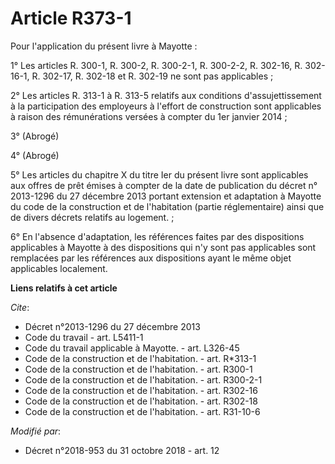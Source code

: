 # Article R373-1

Pour l'application du présent livre à Mayotte :

1° Les articles R. 300-1, R. 300-2, R. 300-2-1, R. 300-2-2, R. 302-16, R. 302-16-1, R. 302-17, R. 302-18 et R. 302-19 ne sont
pas applicables ;

2° Les articles R. 313-1 à R. 313-5 relatifs aux conditions d'assujettissement à la participation des employeurs à l'effort
de construction sont applicables à raison des rémunérations versées à compter du 1er janvier 2014 ;

3° (Abrogé)

4° (Abrogé)

5° Les articles du chapitre X du titre Ier du présent livre sont applicables aux offres de prêt émises à compter de la date
de publication du décret n° 2013-1296 du 27 décembre 2013 portant extension et adaptation à Mayotte du code de la
construction et de l'habitation (partie réglementaire) ainsi que de divers décrets relatifs au logement. ;

6° En l'absence d'adaptation, les références faites par des dispositions applicables à Mayotte à des dispositions qui n'y
sont pas applicables sont remplacées par les références aux dispositions ayant le même objet applicables localement.

**Liens relatifs à cet article**

_Cite_:

  - Décret n°2013-1296 du 27 décembre 2013
  - Code du travail - art. L5411-1
  - Code du travail applicable à Mayotte. - art. L326-45
  - Code de la construction et de l'habitation. - art. R*313-1
  - Code de la construction et de l'habitation. - art. R300-1
  - Code de la construction et de l'habitation. - art. R300-2-1
  - Code de la construction et de l'habitation. - art. R302-16
  - Code de la construction et de l'habitation. - art. R302-18
  - Code de la construction et de l'habitation. - art. R31-10-6

_Modifié par_:

  - Décret n°2018-953 du 31 octobre 2018 - art. 12
